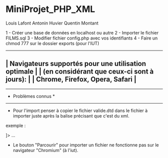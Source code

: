 MiniProjet_PHP_XML
==================

Louis Lafont
Antonin Huvier
Quentin Montant


1 - Créer une base de données en localhost ou autre
2 - Importer le fichier FILMS.sql
3 - Modifier fichier config.php avec vos identifiants
4 - Faire un chmod 777 sur le dossier exports (pour l'IUT)


-------------------------------------------------------
| Navigateurs supportés pour une utilisation optimale |
| (en considérant que ceux-ci sont à jours):          |
| Chrome, Firefox, Opera, Safari                      |
-------------------------------------------------------

**************************
*    Problèmes connus    *
**************************

- Pour l'import penser à copier le fichier valide.dtd dans le fichier à importer juste après la balise précisant que c'est du xml.

exemple :

<?xml version="1.0"?>
<!DOCTYPE FILMS [
  <!ELEMENT FILMS (FILM+)>
  <!ELEMENT FILM (TITRE,GENRES?,DUREE,DATE,PAYS,REALISATEUR,ACTEURS?)>
  <!ELEMENT TITRE (ORIGINAL,FRANCAIS)>
  <!ELEMENT ORIGINAL (#PCDATA)>
  <!ELEMENT FRANCAIS (#PCDATA)>
  <!ELEMENT GENRES (GENRE*)>
  <!ELEMENT GENRE (#PCDATA)>
  <!ELEMENT DUREE (#PCDATA)>
  <!ELEMENT DATE (#PCDATA)>
  <!ELEMENT PAYS (#PCDATA)>
  <!ELEMENT REALISATEUR (#PCDATA)>
  <!ELEMENT ACTEURS (ACTEUR*)>
  <!ELEMENT ACTEUR (#PCDATA)>
]>
...

- Le bouton "Parcourir" pour importer un fichier ne fonctionne pas sur le navigateur "Chromium" (à l'iut).